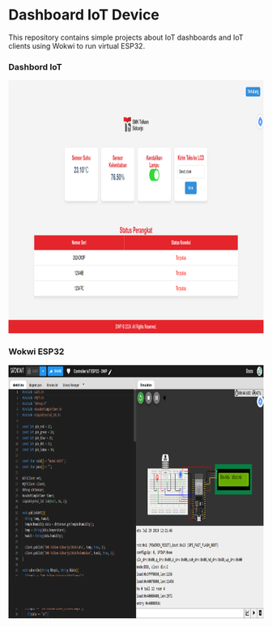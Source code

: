 # Dashboard IoT Device

This repository contains simple projects about IoT dashboards and IoT clients using Wokwi to run virtual ESP32.

### Dashbord IoT
<img src="./img/screencapture-dashboard-iot.png" alt="DWP-Dashboard-IoT" width="900" height="500">

### Wokwi ESP32
<img src="./img/screencapture-wokwi-project.png" alt="DWP-Dashboard-IoT" width="900" height="500">
